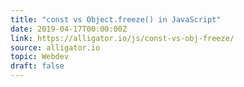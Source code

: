 ```yaml
---
title: "const vs Object.freeze() in JavaScript"
date: 2019-04-17T00:00:00Z
link: https://alligator.io/js/const-vs-obj-freeze/
source: alligator.io
topic: Webdev
draft: false
---
```

